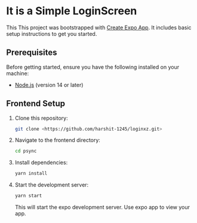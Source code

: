 # It is a Simple LoginScreen

This This project was bootstrapped with [Create Expo App](https://docs.expo.dev/get-started/installation/). It includes basic setup instructions to get you started.

## Prerequisites

Before getting started, ensure you have the following installed on your machine:

- [Node.js](https://nodejs.org/) (version 14 or later)


## Frontend Setup

1. Clone this repository:

   ```bash
   git clone <https://github.com/harshit-1245/loginxz.git>
   ```

2. Navigate to the frontend directory:

   ```bash
   cd psync
   ```

3. Install dependencies:

   ```bash
   yarn install
   ```

4. Start the development server:

   ```bash
   yarn start
   ```

   This will start the expo development server. Use expo app to view your app.
    





 









